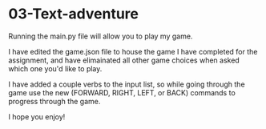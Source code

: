 # 03-Text-adventure

Running the main.py file will allow you to play my game.

I have edited the game.json file to house the game I have completed for the assignment, and have elimainated all other game choices when asked which one you'd like to play.

I have added a couple verbs to the input list, so while going through the game use the new (FORWARD, RIGHT, LEFT, or BACK) commands to progress through the game. 

I hope you enjoy!
